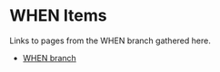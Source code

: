 # WHEN Items

Links to pages from the WHEN branch gathered here.

- [WHEN branch](../../When/README.md)
